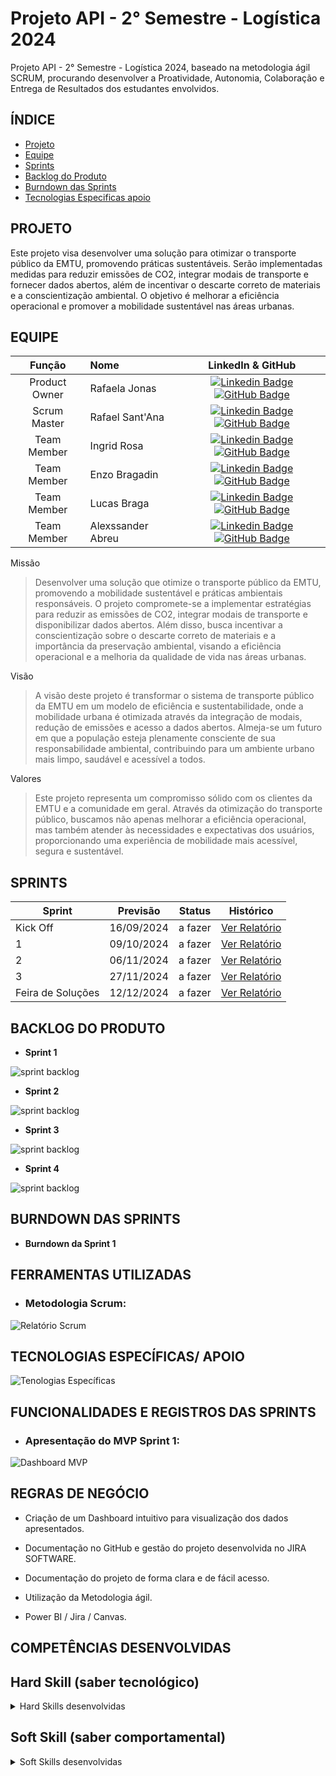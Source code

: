 # Projeto API - 2° Semestre - Logística 2024
Projeto API - 2° Semestre - Logística 2024, baseado na metodologia ágil SCRUM, procurando desenvolver a Proatividade, Autonomia, Colaboração e Entrega de Resultados dos estudantes envolvidos.

## ÍNDICE

* [Projeto](#projeto)
* [Equipe](#equipe)
* [Sprints](#Sprints)
* [Backlog do Produto](#Backlog-do-Produto)
* [Burndown das Sprints](#Burndowndas-Sprints)
* [Tecnologias Especificas apoio](#Tecnologias-Especifica/apoio)


## PROJETO

  Este projeto visa desenvolver uma solução para otimizar o transporte público da EMTU, promovendo práticas sustentáveis. Serão implementadas medidas para reduzir emissões de CO2, integrar modais de transporte e fornecer dados abertos, além de incentivar o descarte correto de materiais e a conscientização ambiental. O objetivo é melhorar a eficiência operacional e promover a mobilidade sustentável nas áreas urbanas.

## EQUIPE
|    Função     | Nome                                  |                                                                                                                                                      LinkedIn & GitHub                                                                                                                                                      |
| :-----------: | :------------------------------------ | :-------------------------------------------------------------------------------------------------------------------------------------------------------------------------------------------------------------------------------------------------------------------------------------------------------------------------: |
| Product Owner |  Rafaela Jonas    |     [![Linkedin Badge](https://img.shields.io/badge/Linkedin-blue?style=flat-square&logo=Linkedin&logoColor=white)]() [![GitHub Badge](https://img.shields.io/badge/GitHub-111217?style=flat-square&logo=github&logoColor=white)]()       |
| Scrum Master  | Rafael Sant'Ana |      [![Linkedin Badge](https://img.shields.io/badge/Linkedin-blue?style=flat-square&logo=Linkedin&logoColor=white)](https://www.linkedin.com/in/ana-caroline-7570ba2a3?utm_source=share&utm_campaign=share_via&utm_content=profile&utm_medium=android_app) [![GitHub Badge](https://img.shields.io/badge/GitHub-111217?style=flat-square&logo=github&logoColor=white)]()     |
| Team Member   | Ingrid Rosa            |         [![Linkedin Badge](https://img.shields.io/badge/Linkedin-blue?style=flat-square&logo=Linkedin&logoColor=white)]() [![GitHub Badge](https://img.shields.io/badge/GitHub-111217?style=flat-square&logo=github&logoColor=white)]()        |
|  Team Member  | Enzo Bragadin                |         [![Linkedin Badge](https://img.shields.io/badge/Linkedin-blue?style=flat-square&logo=Linkedin&logoColor=white)]() [![GitHub Badge](https://img.shields.io/badge/GitHub-111217?style=flat-square&logo=github&logoColor=white)]()        |
|  Team Member  | Lucas Braga                |   [![Linkedin Badge](https://img.shields.io/badge/Linkedin-blue?style=flat-square&logo=Linkedin&logoColor=white)]() [![GitHub Badge](https://img.shields.io/badge/GitHub-111217?style=flat-square&logo=github&logoColor=white)]()   |
|  Team Member  | Alexssander Abreu     |           [![Linkedin Badge](https://img.shields.io/badge/Linkedin-blue?style=flat-square&logo=Linkedin&logoColor=white)]() [![GitHub Badge](https://img.shields.io/badge/GitHub-111217?style=flat-square&logo=github&logoColor=white)]()          |



 
Missão
 
 >Desenvolver uma solução que otimize o transporte público da EMTU, promovendo a mobilidade sustentável e práticas ambientais responsáveis. O projeto compromete-se a implementar estratégias para reduzir as emissões de CO2, integrar modais de transporte e disponibilizar dados abertos. Além disso, busca incentivar a conscientização sobre o descarte correto de materiais e a importância da preservação ambiental, visando a eficiência operacional e a melhoria da qualidade de vida nas áreas urbanas.

Visão

 >A visão deste projeto é transformar o sistema de transporte público da EMTU em um modelo de eficiência e sustentabilidade, onde a mobilidade urbana é otimizada através da integração de modais, redução de emissões e acesso a dados abertos. Almeja-se um futuro em que a população esteja plenamente consciente de sua responsabilidade ambiental, contribuindo para um ambiente urbano mais limpo, saudável e acessível a todos. 

Valores

 >Este projeto representa um compromisso sólido com os clientes da EMTU e a comunidade em geral. Através da otimização do transporte público, buscamos não apenas melhorar a eficiência operacional, mas também atender às necessidades e expectativas dos usuários, proporcionando uma experiência de mobilidade mais acessível, segura e sustentável.


## SPRINTS

Sprint | Previsão | Status| Histórico|
|------|--------|------|--------|
|Kick Off | 16/09/2024 | a fazer| [Ver Relatório](https://fatecspgov.sharepoint.com/:p:/r/sites/Section_PLG001.A994.M.074.146.20241/_layouts/15/Doc2.aspx?action=edit&sourcedoc=%7B521429fe-0b9d-4efa-af39-c5653daf110d%7D&wdOrigin=TEAMS-WEB.teams_ns.rwc&wdExp=TEAMS-TREATMENT&wdhostclicktime=1712838676135&web=1) | 
|1| 09/10/2024 | a fazer | [Ver Relatório](https://github.com/anacarolinae/LASJK/blob/main/Relatorio%20Sprint%201.pdf) | 
|2| 06/11/2024| a fazer |[Ver Relatório](https://github.com/anacarolinae/LASJK/blob/main/Relatorio%20Sprint%201.pdf) | 
|3| 27/11/2024 | a fazer |[Ver Relatório](https://github.com/anacarolinae/LASJK/blob/main/Relatorio%20Sprint%201.pdf) |  
|Feira de Soluções |12/12/2024 | a fazer |[Ver Relatório](https://github.com/anacarolinae/LASJK/blob/main/Relatorio%20Sprint%201.pdf) | 


## BACKLOG DO PRODUTO

* **Sprint 1**
  
![sprint backlog]()

* **Sprint 2**

![sprint backlog]()

* **Sprint 3**

![sprint backlog]()

* **Sprint 4**
  
![sprint backlog]()
  

## BURNDOWN DAS SPRINTS

* **Burndown da Sprint 1**


## FERRAMENTAS UTILIZADAS 

- ### Metodologia Scrum:

![Relatório Scrum](https://github.com/anacarolinae/LASJK/blob/main/Metodologia%20Scrum.png)


## TECNOLOGIAS ESPECÍFICAS/ APOIO

![Tenologias Específicas]()

## FUNCIONALIDADES E REGISTROS DAS SPRINTS

- ### Apresentação do MVP Sprint 1:

![Dashboard MVP]()


## REGRAS DE NEGÓCIO

- Criação de um Dashboard intuitivo para visualização dos dados apresentados.

- Documentação no GitHub e gestão do projeto desenvolvida no JIRA SOFTWARE.

- Documentação do projeto de forma clara e de fácil acesso.

- Utilização da Metodologia ágil.

- Power BI / Jira / Canvas.


## COMPETÊNCIAS DESENVOLVIDAS

## Hard Skill (saber tecnológico)
<details>
<summary>Hard Skills desenvolvidas</summary>
  
| Tecnologia/Metodologia | Classificação |
| ---------------------- | ------------- |
| GitHub | ★ ★ ★ ★ ★ ★ ★ ★ ★ ★ |
| Gestão de Projetos | ★ ★ ★ ★ ★ ★ ☆ ☆ ☆ ☆ |
| Scrum Master | ★ ★ ★ ★ ★ ★ ★ ★ ★ ☆  |
| Prodct Owner | ★ ★ ★ ★ ★ ★ ★ ★ ★ ☆ |
 
</details>


## Soft Skill (saber comportamental)
<details>
<summary>Soft Skills desenvolvidas</summary>

| Habilidades | Classificação |
| ---------------------- | ------------- |
| Colaboração | ☆ ☆ ☆ ☆ ☆ ☆ ☆ ☆ ☆ ☆ |
| Proatividade| ☆ ☆ ☆ ☆ ☆ ☆ ☆ ☆ ☆ ☆ |
| Pensamento Crítico | ☆ ☆ ☆ ☆ ☆ ☆ ☆ ☆ ☆ ☆ |
| Gerenciamento de Tempo | ☆ ☆ ☆ ☆ ☆ ☆ ☆ ☆ ☆ ☆ |
| Adaptabilidade | ☆ ☆ ☆ ☆ ☆ ☆ ☆ ☆ ☆ ☆ |
| Resiliência | ☆ ☆ ☆ ☆ ☆ ☆ ☆ ☆ ☆ ☆ |



